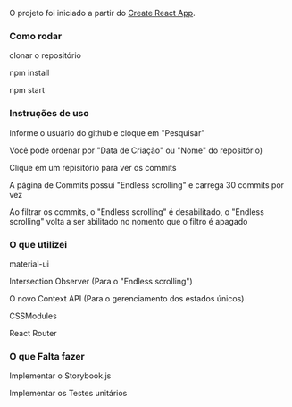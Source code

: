 O projeto foi iniciado a partir do [Create React App](https://github.com/facebookincubator/create-react-app).

### Como rodar

clonar o repositório

npm install

npm start

### Instruções de uso

Informe o usuário do github e cloque em "Pesquisar"

Você pode ordenar por "Data de Criação" ou "Nome" do repositório)

Clique em um repisitório para ver os commits

A página de Commits possui "Endless scrolling" e carrega 30 commits por vez

Ao filtrar os commits, o "Endless scrolling" é desabilitado, o "Endless scrolling" volta a ser abilitado no nomento que o filtro é apagado

### O que utilizei

material-ui

Intersection Observer (Para o "Endless scrolling")

O novo Context API (Para o gerenciamento dos estados únicos)

CSSModules

React Router

### O que Falta fazer

Implementar o Storybook.js

Implementar os Testes unitários
